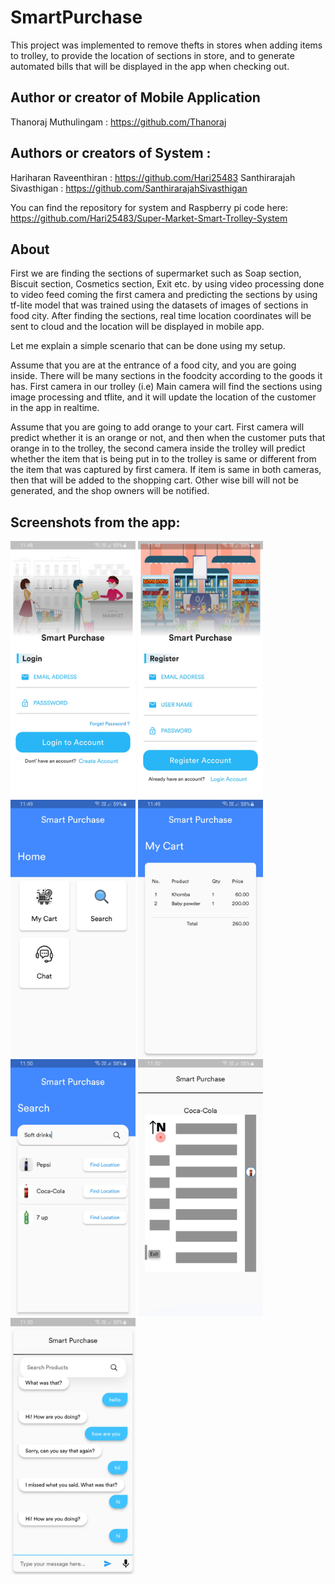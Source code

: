 # SmartPurchase

This project was implemented to remove thefts in stores when adding items to trolley, to provide the location of sections in store, and to generate automated bills that will be displayed in the app when checking out.

## Author or creator of Mobile Application
Thanoraj Muthulingam : https://github.com/Thanoraj

## Authors or creators of System : 
Hariharan Raveenthiran : https://github.com/Hari25483
Santhirarajah Sivasthigan : https://github.com/SanthirarajahSivasthigan

You can find the repository for system and Raspberry pi code here: https://github.com/Hari25483/Super-Market-Smart-Trolley-System

## About

First we are finding the sections of supermarket such as Soap section, Biscuit section, Cosmetics section, Exit etc. by using video processing done to video feed coming the first camera and predicting the sections by using tf-lite model that was trained using the datasets of images of sections in food city. After finding the sections, real time location coordinates will be sent to cloud and the location will be displayed in mobile app.

Let me explain a simple scenario that can be done using my setup.

Assume that you are at the entrance of a food city, and you are going inside. There will be many sections in the foodcity according to the goods it has. First camera in our trolley (i.e) Main camera will find the sections using image processing and tflite, and it will update the location of the customer in the app in realtime.

Assume that you are going to add orange to your cart. First camera will predict whether it is an orange or not, and then when the customer puts that orange in to the trolley, the second camera inside the trolley will predict whether the item that is being put in to the trolley is same or different from the item that was captured by first camera. If item is same in both cameras, then that will be added to the shopping cart. Other wise bill will not be generated, and the shop owners will be notified.

## Screenshots from the app:
<img src="assets/images/screen_shots/img_1.jpg" width = "200"></img>
<img src="assets/images/screen_shots/img_2.jpg" width = "200"></img>
<img src="assets/images/screen_shots/img_3.jpg" width = "200"></img>
<img src="assets/images/screen_shots/img_4.jpg" width = "200"></img>
<img src="assets/images/screen_shots/img_5.jpg" width = "200"></img>
<img src="assets/images/screen_shots/img_6.jpg" width = "200"></img>
<img src="assets/images/screen_shots/img_7.jpg" width = "200"></img>